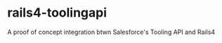 rails4-toolingapi
=================

A proof of concept integration btwn Salesforce's Tooling API and Rails4
